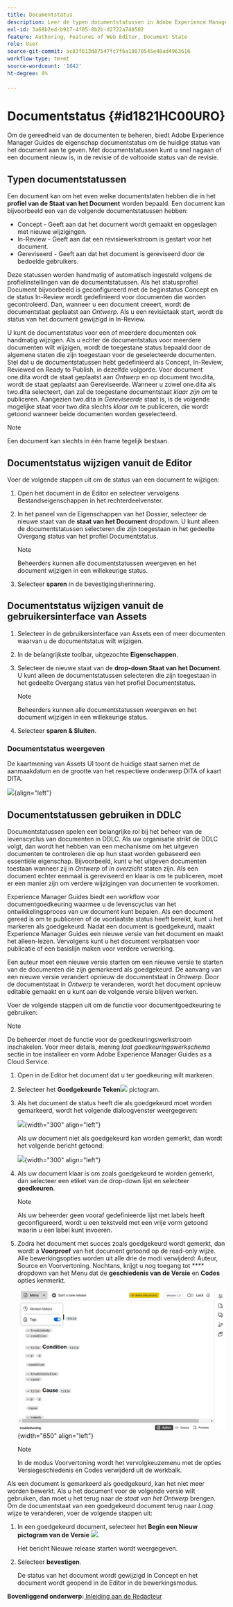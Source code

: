 ```yaml
---
title: Documentstatus
description: Leer de typen documentstatussen in Adobe Experience Manager Guides. Weet hoe u de documentstatus kunt wijzigen of weergeven en de documentstatus in DDLC kunt gebruiken.
exl-id: 3a68b2ed-b917-4f05-8b2b-d2722a740502
feature: Authoring, Features of Web Editor, Document State
role: User
source-git-commit: ac83f613d87547fc7f6a18070545e40ad4963616
workflow-type: tm+mt
source-wordcount: '1042'
ht-degree: 0%

---
```


# Documentstatus {#id1821HC00URO}

Om de gereedheid van de documenten te beheren, biedt Adobe Experience Manager Guides de eigenschap documentstatus om de huidige status van het document aan te geven. Met documentstatussen kunt u snel nagaan of een document nieuw is, in de revisie of de voltooide status van de revisie.

## Typen documentstatussen

Een document kan om het even welke documentstaten hebben die in het **profiel van de Staat van het Document** worden bepaald. Een document kan bijvoorbeeld een van de volgende documentstatussen hebben:

- Concept - Geeft aan dat het document wordt gemaakt en opgeslagen met nieuwe wijzigingen.
- In-Review - Geeft aan dat een revisiewerkstroom is gestart voor het document.
- Gereviseerd - Geeft aan dat het document is gereviseerd door de bedoelde gebruikers.

Deze statussen worden handmatig of automatisch ingesteld volgens de profielinstellingen van de documentstatussen. Als het statusprofiel Document bijvoorbeeld is geconfigureerd met de beginstatus Concept en de status In-Review wordt gedefinieerd voor documenten die worden gecontroleerd. Dan, wanneer u een document creeert, wordt de documentstaat geplaatst aan *Ontwerp*. Als u een revisietaak start, wordt de status van het document gewijzigd in In-Review.

U kunt de documentstatus voor een of meerdere documenten ook handmatig wijzigen. Als u echter de documentstatus voor meerdere documenten wilt wijzigen, wordt de toegestane status bepaald door de algemene staten die zijn toegestaan voor de geselecteerde documenten. Stel dat u de documentstatussen hebt gedefinieerd als Concept, In-Review, Reviewed en Ready to Publish, in dezelfde volgorde. Voor document one.dita wordt de staat geplaatst aan *Ontwerp* en op document two.dita, wordt de staat geplaatst aan Gereviseerde. Wanneer u zowel one.dita als two.dita selecteert, dan zal de toegestane documentstaat *klaar zijn om* te publiceren. Aangezien two.dita in *Gereviseerde* staat is, is de volgende mogelijke staat voor two.dita slechts *klaar om* te publiceren, die wordt getoond wanneer beide documenten worden geselecteerd.

>[!NOTE]
>
> Een document kan slechts in één frame tegelijk bestaan.

## Documentstatus wijzigen vanuit de Editor

Voer de volgende stappen uit om de status van een document te wijzigen:

1. Open het document in de Editor en selecteer vervolgens Bestandseigenschappen in het rechterdeelvenster.
1. In het paneel van de Eigenschappen van het Dossier, selecteer de nieuwe staat van de **staat van het Document** dropdown. U kunt alleen de documentstatussen selecteren die zijn toegestaan in het gedeelte Overgang status van het profiel Documentstatus.

   >[!NOTE]
   >
   >Beheerders kunnen alle documentstatussen weergeven en het document wijzigen in een willekeurige status.

1. Selecteer **sparen** in de bevestigingsherinnering.

## Documentstatus wijzigen vanuit de gebruikersinterface van Assets

1. Selecteer in de gebruikersinterface van Assets een of meer documenten waarvan u de documentstatus wilt wijzigen.
1. In de belangrijkste toolbar, uitgezochte **Eigenschappen**.
1. Selecteer de nieuwe staat van de **drop-down Staat van het Document**. U kunt alleen de documentstatussen selecteren die zijn toegestaan in het gedeelte Overgang status van het profiel Documentstatus.

   >[!NOTE]
   >
   >Beheerders kunnen alle documentstatussen weergeven en het document wijzigen in een willekeurige status.

1. Selecteer **sparen &amp; Sluiten**.

### Documentstatus weergeven

De kaartmening van Assets UI toont de huidige staat samen met de aanmaakdatum en de grootte van het respectieve onderwerp DITA of kaart DITA.

![](images/document_state.png){align="left"}

## Documentstatussen gebruiken in DDLC

Documentstatussen spelen een belangrijke rol bij het beheer van de levenscyclus van documenten in DDLC. Als uw organisatie strikt de DDLC volgt, dan wordt het hebben van een mechanisme om het uitgeven documenten te controleren die op hun staat worden gebaseerd een essentiële eigenschap. Bijvoorbeeld, kunt u het uitgeven documenten toestaan wanneer zij in *Ontwerp* of *in overzicht* staten zijn. Als een document echter eenmaal is gereviseerd en klaar is om te publiceren, moet er een manier zijn om verdere wijzigingen van documenten te voorkomen.

Experience Manager Guides biedt een workflow voor documentgoedkeuring waarmee u de levenscyclus van het ontwikkelingsproces van uw document kunt bepalen. Als een document gereed is om te publiceren of de voorlaatste status heeft bereikt, kunt u het markeren als goedgekeurd. Nadat een document is goedgekeurd, maakt Experience Manager Guides een nieuwe versie van het document en maakt het alleen-lezen. Vervolgens kunt u het document verplaatsen voor publicatie of een basislijn maken voor verdere verwerking.

Een auteur moet een nieuwe versie starten om een nieuwe versie te starten van de documenten die zijn gemarkeerd als goedgekeurd. De aanvang van een nieuwe versie verandert opnieuw de documentstaat in *Ontwerp*. Door de documentstaat in *Ontwerp* te veranderen, wordt het document opnieuw editable gemaakt en u kunt aan de volgende versie blijven werken.

Voer de volgende stappen uit om de functie voor documentgoedkeuring te gebruiken:

>[!NOTE]
>
> De beheerder moet de functie voor de goedkeuringswerkstroom inschakelen. Voor meer details, mening *laat goedkeuringswerkschema* sectie in toe installeer en vorm Adobe Experience Manager Guides as a Cloud Service.

1. Open in de Editor het document dat u ter goedkeuring wilt markeren.

1. Selecteer het **Goedgekeurde Teken**![](images/mark_approve_icon.svg) pictogram.

1. Als het document de status heeft die als goedgekeurd moet worden gemarkeerd, wordt het volgende dialoogvenster weergegeven:

   ![](images/mark-approved-correct-state.png){width="300" align="left"}

   Als uw document niet als goedgekeurd kan worden gemerkt, dan wordt het volgende bericht getoond:

   ![](images/mark-approved-incorrect-state.png){width="300" align="left"}

1. Als uw document klaar is om zoals goedgekeurd te worden gemerkt, dan selecteer een etiket van de drop-down lijst en selecteer **goedkeuren**.

   >[!NOTE]
   >
   > Als uw beheerder geen vooraf gedefinieerde lijst met labels heeft geconfigureerd, wordt u een tekstveld met een vrije vorm getoond waarin u een label kunt invoeren.

1. Zodra het document met succes zoals goedgekeurd wordt gemerkt, dan wordt a **Voorproef** van het document getoond op de read-only wijze. Alle bewerkingsopties worden uit alle drie de modi verwijderd: Auteur, Source en Voorvertoning. Nochtans, krijgt u nog toegang tot **** dropdown van het Menu dat de **geschiedenis van de Versie** en **Codes** opties kenmerkt.

   ![](images/approved-doc-read-only.png){width="650" align="left"}

   >[!NOTE]
   >
   > In de modus Voorvertoning wordt het vervolgkeuzemenu met de opties Versiegeschiedenis en Codes verwijderd uit de werkbalk.


Als een document is gemarkeerd als goedgekeurd, kan het niet meer worden bewerkt. Als u het document voor de volgende versie wilt gebruiken, dan moet u het terug naar de *staat van het Ontwerp* brengen. Om de documentstaat van een goedgekeurd document terug naar *Laag* wijze te veranderen, voer de volgende stappen uit:

1. In een goedgekeurd document, selecteer het **Begin een Nieuw pictogram van de Versie** ![](images/approved-restart-draft-mode-icon.svg).

   Het bericht Nieuwe release starten wordt weergegeven.

1. Selecteer **bevestigen**.

   De status van het document wordt gewijzigd in Concept en het document wordt geopend in de Editor in de bewerkingsmodus.


**Bovenliggend onderwerp:**[ Inleiding aan de Redacteur ](web-editor.md)
